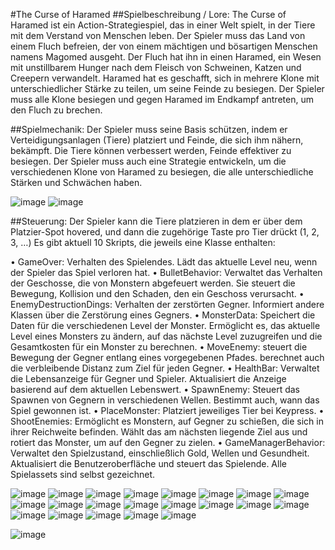 #The Curse of Haramed
##Spielbeschreibung / Lore:
The Curse of Haramed ist ein Action-Strategiespiel, das in einer Welt spielt, in der Tiere mit dem Verstand von Menschen leben. Der Spieler muss das Land von einem Fluch befreien, der von einem mächtigen und bösartigen Menschen namens Magomed ausgeht. Der Fluch hat ihn in einen Haramed, ein Wesen mit unstillbarem Hunger nach dem Fleisch von Schweinen, Katzen und Creepern verwandelt. Haramed hat es geschafft, sich in mehrere Klone mit unterschiedlicher Stärke zu teilen, um seine Feinde zu besiegen. Der Spieler muss alle Klone besiegen und gegen Haramed im Endkampf antreten, um den Fluch zu brechen.

##Spielmechanik:
Der Spieler muss seine Basis schützen, indem er Verteidigungsanlagen (Tiere) platziert und Feinde, die sich ihm nähern, bekämpft. Die Tiere können verbessert werden, Feinde effektiver zu besiegen. Der Spieler muss auch eine Strategie entwickeln, um die verschiedenen Klone von Haramed zu besiegen, die alle unterschiedliche Stärken und Schwächen haben. 
  
![image](https://user-images.githubusercontent.com/79400664/232307601-b9d686e4-6149-4c41-8717-7cd7992d7c0e.png)
![image](https://user-images.githubusercontent.com/79400664/232307608-b7067a65-5424-4a42-beb1-be924cecff43.png)

##Steuerung:
Der Spieler kann die Tiere platzieren in dem er über dem Platzier-Spot hovered, und dann die zugehörige Taste pro Tier drückt (1, 2, 3, …)
Es gibt aktuell 10 Skripts, die jeweils eine Klasse enthalten:

•	GameOver: Verhalten des Spielendes. Lädt das aktuelle Level neu, wenn der Spieler das Spiel verloren hat.
•	BulletBehavior: Verwaltet das Verhalten der Geschosse, die von Monstern abgefeuert werden. Sie steuert die Bewegung, Kollision und den Schaden, den ein Geschoss verursacht.
•	EnemyDestructionDings: Verhalten der zerstörten Gegner. Informiert andere Klassen über die Zerstörung eines Gegners.
•	MonsterData: Speichert die Daten für die verschiedenen Level der Monster. Ermöglicht es, das aktuelle Level eines Monsters zu ändern, auf das nächste Level zuzugreifen und die Gesamtkosten für ein Monster zu berechnen.
•	MoveEnemy: steuert die Bewegung der Gegner entlang eines vorgegebenen Pfades. berechnet auch die verbleibende Distanz zum Ziel für jeden Gegner.
•	HealthBar: Verwaltet die Lebensanzeige für Gegner und Spieler. Aktualisiert die Anzeige basierend auf dem aktuellen Lebenswert.
•	SpawnEnemy: Steuert das Spawnen von Gegnern in verschiedenen Wellen. Bestimmt auch, wann das Spiel gewonnen ist.
•	PlaceMonster: Platziert jeweiliges Tier bei Keypress.
•	ShootEnemies: Ermöglicht es Monstern, auf Gegner zu schießen, die sich in ihrer Reichweite befinden. Wählt das am nächsten liegende Ziel aus und rotiert das Monster, um auf den Gegner zu zielen.
•	GameManagerBehavior: Verwaltet den Spielzustand, einschließlich Gold, Wellen und Gesundheit. Aktualisiert die Benutzeroberfläche und steuert das Spielende.
Alle Spielassets sind selbst gezeichnet.
              
![image](https://user-images.githubusercontent.com/79400664/232307641-f24a8d50-d450-41bb-aa10-f0cae1b293a4.png)
![image](https://user-images.githubusercontent.com/79400664/232307647-60728c97-9d95-4665-b5f1-24f8eb2516f4.png)
![image](https://user-images.githubusercontent.com/79400664/232307650-802e6b58-8b1f-45e6-84f6-3205cc37c04f.png)
![image](https://user-images.githubusercontent.com/79400664/232307654-7edef2ae-9cf5-4628-bd3e-8a499f298006.png)
![image](https://user-images.githubusercontent.com/79400664/232307659-93d80a06-686f-41bb-a6b1-cfad7bf07537.png)
![image](https://user-images.githubusercontent.com/79400664/232307660-c6a2dbe1-dbc2-437d-a0e4-098f9124e912.png)
![image](https://user-images.githubusercontent.com/79400664/232307661-e2172450-6e0f-4b7d-9552-83caddf9a092.png)
![image](https://user-images.githubusercontent.com/79400664/232307664-457bf546-4a3c-488f-b696-51008c32563b.png)
![image](https://user-images.githubusercontent.com/79400664/232307671-a2ce01e2-e12a-44ea-a95c-a9f3e47b8f1b.png)
![image](https://user-images.githubusercontent.com/79400664/232307673-32b32ac8-8f14-423f-9067-56d892850cbe.png)
![image](https://user-images.githubusercontent.com/79400664/232307678-a746d47d-21cd-4857-8b23-d658ae8c0d50.png)
![image](https://user-images.githubusercontent.com/79400664/232307679-efb9cb4d-5412-4067-bc27-b3889732c480.png)
![image](https://user-images.githubusercontent.com/79400664/232307680-fe473af9-d4b1-4507-8001-200ba5b2ef88.png)
![image](https://user-images.githubusercontent.com/79400664/232307683-341932a8-bd99-46fd-8b1f-df2daf01d641.png)
![image](https://user-images.githubusercontent.com/79400664/232307686-adf6ef04-38d4-4fb8-a81f-e7eeec223e43.png)
![image](https://user-images.githubusercontent.com/79400664/232307687-a7d4a952-d048-4c1a-afa6-53dfd41366da.png)
![image](https://user-images.githubusercontent.com/79400664/232307691-de95a7cc-bbdc-487b-b890-63b76b7676dc.png)
![image](https://user-images.githubusercontent.com/79400664/232307695-93fa2d35-2655-49f0-ac29-fa987ffdc98c.png)
![image](https://user-images.githubusercontent.com/79400664/232307698-0aad190b-260c-4ad5-896b-98acad17376e.png)
![image](https://user-images.githubusercontent.com/79400664/232307702-71c75383-2c4c-49a3-a170-cd5a497f3555.png)
![image](https://user-images.githubusercontent.com/79400664/232307704-3fb7d518-eb58-4ef8-ae45-7a652fc150c6.png)

![image](https://user-images.githubusercontent.com/79400664/232307706-0fba78e4-66bc-4479-9175-0b287418678c.png)

       
 
